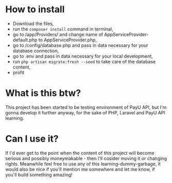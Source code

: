 # How to install
- Download the files,
- run the `composer install` command in terminal,
- go to /app/Providers/ and change name of AppServiceProvider-default.php to AppServiceProvider.php,
- go to /config/database.php and pass in data necessary for your database connection,
- go to .env and pass in data necessary for your local development,
- run `php artisan migrate:fresh --seed` to take care of the database content,
- profit

# What is this btw?
This project has been started to be testing environment of PayU API, but I'm gonna develop it further anyway, for the sake of PHP, Laravel and PayU API learning.

# Can I use it?
If I'd ever get to the point when the content of this project will become serious and possibly moneymakable - then I'll cosider moving it or changing rights. Meanwhile feel free to use any of this learning-dummy-garbage, it would also be nice if you'll mention me somewhere and let me know, if you'll build something amazing!
